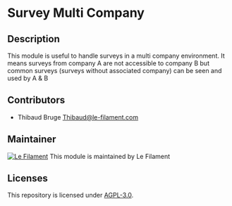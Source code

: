 # Survey Multi Company

## Description

This module is useful to handle surveys in a multi company environment. It means surveys
from company A are not accessible to company B but common surveys (surveys without
associated company) can be seen and used by A & B

## Contributors

- Thibaud Bruge <Thibaud@le-filament.com>

## Maintainer

[![Le Filament](https://le-filament.com/img/logo-lefilament.png)](https://le-filament.com)
This module is maintained by Le Filament

## Licenses

This repository is licensed under [AGPL-3.0](LICENSE).
